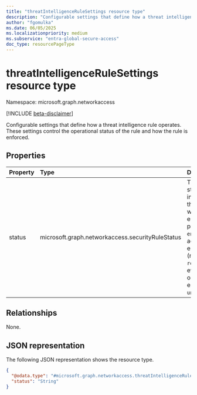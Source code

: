 ```yaml
---
title: "threatIntelligenceRuleSettings resource type"
description: "Configurable settings that define how a threat intelligence rule operates."
author: "fgomulka"
ms.date: 06/05/2025
ms.localizationpriority: medium
ms.subservice: "entra-global-secure-access"
doc_type: resourcePageType
---
```


# threatIntelligenceRuleSettings resource type

Namespace: microsoft.graph.networkaccess

[!INCLUDE [beta-disclaimer](../../includes/beta-disclaimer.md)]

Configurable settings that define how a threat intelligence rule operates. These settings control the operational status of the rule and how the rule is enforced.


## Properties
|Property|Type|Description|
|:---|:---|:---|
|status|microsoft.graph.networkaccess.securityRuleStatus|The operational status of the threat intelligence rule that determines whether it is enforced. The possible values are: `enabled` (rule is active and enforced), `disabled` (rule is inactive), `reportOnly` (rule evaluates traffic but only logs without enforcing actions), `unknownFutureValue`.|

## Relationships
None.

## JSON representation
The following JSON representation shows the resource type.
<!-- {
  "blockType": "resource",
  "@odata.type": "microsoft.graph.networkaccess.threatIntelligenceRuleSettings"
}
-->
``` json
{
  "@odata.type": "#microsoft.graph.networkaccess.threatIntelligenceRuleSettings",
  "status": "String"
}
```

